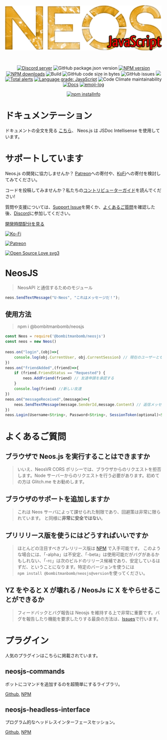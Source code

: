 <!-- markdownlint-disable MD033 -->

<div align="center">
  <br />
  <p>
    <a href="https://github.com/PolyLogiX-Studio/Neos.js"><img src="https://github.com/PolyLogiX-Studio/Neos.js/blob/master/.github/Logo.png?raw=true" width="546" alt="Neos.js" /></a>
  </p>
  <br />
  <p>
    <a href="https://discord.gg/6y2A4Pk"><img src="https://discordapp.com/api/guilds/571612136036499466/embed.png" alt="Discord server" /></a>
    <img alt="GitHub package.json version" src="https://img.shields.io/github/package-json/v/PolyLogiX-Studio/Neos.js">
    <a href="https://www.npmjs.com/package/@bombitmanbomb/neosjs"><img src="https://img.shields.io/npm/v/@bombitmanbomb/neosjs.svg?maxAge=3600" alt="NPM version" /></a>
    <a href="https://www.npmjs.com/package/@bombitmanbomb/neosjs"><img src="https://img.shields.io/npm/dt/@bombitmanbomb/neosjs.svg?maxAge=3600" alt="NPM downloads" /></a>
    <img alt="Build" src="https://travis-ci.com/PolyLogiX-Studio/Neos.js.svg?branch=master">
    <img alt="GitHub code size in bytes" src="https://img.shields.io/github/languages/code-size/PolyLogiX-Studio/Neos.js">
    <img alt="GitHub issues" src="https://img.shields.io/github/issues/PolyLogiX-Studio/Neos.js">
    <a href="https://www.codacy.com/gh/PolyLogiX-Studio/Neos.js/dashboard?utm_source=github.com&amp;utm_medium=referral&amp;utm_content=PolyLogiX-Studio/Neos.js&amp;utm_campaign=Badge_Grade"><img src="https://app.codacy.com/project/badge/Grade/c6eca36829154d05993cbaffb8172caa"/></a>
    <a href="https://lgtm.com/projects/g/PolyLogiX-Studio/Neos.js/alerts/"><img alt="Total alerts" src="https://img.shields.io/lgtm/alerts/g/PolyLogiX-Studio/Neos.js.svg?logo=lgtm&logoWidth=18"/></a>
    <a href="https://lgtm.com/projects/g/PolyLogiX-Studio/Neos.js/context:javascript"><img alt="Language grade: JavaScript" src="https://img.shields.io/lgtm/grade/javascript/g/PolyLogiX-Studio/Neos.js.svg?logo=lgtm&logoWidth=18"/></a>
    <img alt="Code Climate maintainability" src="https://img.shields.io/codeclimate/maintainability/PolyLogiX-Studio/Neos.js">
    <a href="https://inch-ci.org/github/PolyLogiX-Studio/Neos.js"><img alt="Docs" src="http://inch-ci.org/github/PolyLogiX-Studio/Neos.js.svg?branch=master"></a>
    <a href="https://github.com/ahmadawais/Emoji-Log/"><img alt="emoji-log" src="https://cdn.rawgit.com/ahmadawais/stuff/ca97874/emoji-log/non-flat-round.svg" /></a>
    </p>
    <p>
    <a href="https://nodei.co/npm/@bombitmanbomb/neosjs"><img src="https://nodei.co/npm/@bombitmanbomb/neosjs.png?downloads=true&stars=true" alt="npm installnfo" /></a>
  </p>
</div>

# ドキュメンテーション

ドキュメントの全文を見る [こちら](https://polylogix-studio.github.io/Neos.js/)、
Neos.js は JSDoc Intellisense を使用しています。

# サポートしています

Neos.js の開発に協力しませんか？
[Patreon](https://www.patreon.com/PolyLogiX_VR)への寄付や、[KoFi](https://ko-fi.com/polylogix_studio)への寄付を検討してみてください。

コードを投稿してみませんか？私たちの[コントリビューターガイド](CONTRIBUTING.md)を読んでください!

質問や支援については、[Support Issue](https://github.com/PolyLogiX-Studio/Neos.js/issues/new/choose)を開くか、[よくあるご質問](#よくあるご質問)を確認した後、[Discord](https://discord.gg/6y2A4Pk)に参加してください。

[開発時間配分を見る](https://wakatime.com/@bombitmanbomb/projects/ukduiihxzq)

<div><p>
    <a href="https://ko-fi.com/N4N418QV5"><img src="https://www.ko-fi.com/img/githubbutton_sm.svg" alt="Ko-Fi" /></a>
    </p><p><a href="https://www.patreon.com/PolyLogiX_VR"><img src="https://img.shields.io/badge/donate-patreon-F96854.svg" alt="Patreon" /></a>
  </p>
  </div>

[![Open Source Love svg3](https://badges.frapsoft.com/os/v3/open-source.svg?v=103)](CONTRIBUTING.md)

# NeosJS

> NeosAPI と通信するためのモジュール

```js
neos.SendTextMessage("U-Neos", "これはメッセージだ！");
```

## 使用方法

> npm i @bombitmanbomb/neosjs

```js
const Neos = require('@bombitmanbomb/neosjs')
const neos = new Neos()

neos.on("login",(obj)=>{
    console.log(obj.CurrentUser, obj.CurrentSession) // 現在のユーザーとセッションのログ
})
neos.on("friendAdded",(friend)=>{
    if (friend.FriendStatus == "Requested") {
        neos.AddFriend(friend) // 友達申請を承認する
    }
    console.log(friend) //新しい友達
})
neos.on("messageReceived",(message)=>{
    neos.SendTextMessage(message.SenderId,message.Content) // 返信メッセージを受信しました。
})
neos.Login(Username<String>, Password<String>, SessionToken(optional)<String>, MachineID<String>, RememberMe<Boolean>)

```

# よくあるご質問

## ブラウザで Neos.js を実行することはできますか

> いいえ、NeosVR CORS ポリシーでは、ブラウザからのリクエストを拒否します。Node サーバーからのリクエストを行う必要があります。初めての方は Glitch.me をお勧めします。

## ブラウザのサポートを追加しますか

> これは Neos サーバによって課せられた制限であり、回避策は非常に限られています。
> と同様に**非常に安全ではない**。

## プリリリース版を使うにはどうすればいいですか

> ほとんどの注目すべきプレリリース版は [NPM](https://www.npmjs.com/package/@bombitmanbomb/neosjs) で入手可能です。
> このような場合には、「-alpha」は不安定、「-beta」は使用可能だがバグがあるかもしれない、「-rc」は次のビルドのリリース候補であり、安定しているはずだ、ということになります。特定のバージョンを使うには<br>`npm install @bombitmanbomb/neosjs@version`を使ってください。

## YZ をやると X が壊れる / NeosJs に X をやらせることができるか

> フィードバックとバグ報告は Neosjs を維持する上で非常に重要です。バグを報告したり機能を要求したりする最良の方法は、[Issues](https://github.com/PolyLogiX-Studio/Neos.js/issues/new/choose)で行います。

# プラグイン

人気のプラグインはこちらに掲載されています。

## neosjs-commands

ボットにコマンドを追加するのを超簡単にするライブラリ。

[Github](https://github.com/PolyLogiX-Studio/neosjs-commands), [NPM](https://www.npmjs.com/package/neosjs-commands)

## neosjs-headless-interface

プログラム的なヘッドレスインターフェースセッション。

[Github](https://github.com/PolyLogiX-Studio/neosjs-headless-interface), [NPM](https://www.npmjs.com/package/neosjs-headless-interface)